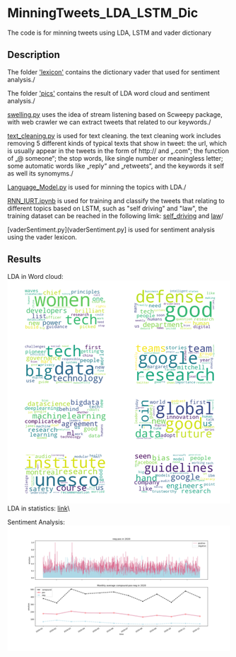 # MinningTweets_LDA_LSTM_Dic
The code is for minning tweets using LDA, LSTM and vader dictionary
## Description
The folder ['lexicon'](lexicon) contains the dictionary vader that used for sentiment analysis./

The folder ['pics'](pics) contains the result of LDA word cloud and sentiment analysis./

[swelling.py](swelling.py) uses the idea of stream listening based on Scweepy package, with web crawler we can extract tweets that related to our keywords./

[text_cleaning.py](text_cleaning.py) is used for text cleaning. the text cleaning work includes removing 5 different kinds of typical texts that show in tweet: the url, which is usually appear in the tweets in the form of http:// and „.com“; the function of „@ someone“; the stop words, like single number or meaningless letter; some automatic words like „reply“ and „retweets“, and the keywords it self as well its synomyms./

[Language_Model.py](Language_Model.py) is used for minning the topics with LDA./

[RNN_IURT.ipynb](RNN_IURT.ipynb) is used for training and classify the tweets that relating to different topics based on LSTM, such as "self driving" and "law", the training dataset can be reached in the following limk: [self_driving](https://drive.google.com/file/d/1sQ7Wi643bvsda_m_k6nuKgPYhkCB1igK/view?usp=drive_link) and [law](https://drive.google.com/file/d/1dB8VPUykNdjepeXIT6wLel7tpEfw3Rur/view?usp=drive_link)/

[vaderSentiment.py](vaderSentiment.py] is used for sentiment analysis using the vader lexicon.

## Results
LDA in Word cloud:
![](/pics/image.png)
LDA in statistics:
[link](/pics/LDA_Vis.html)\

Sentiment Analysis:
![](/pics/Senti_general.png)

